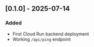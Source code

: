 ## [0.1.0] - 2025-07-14

### Added

- First Cloud Run backend deployment
- Working `/api/ping` endpoint
